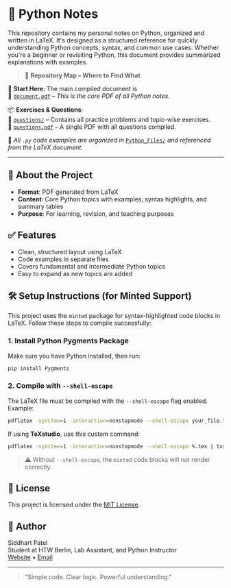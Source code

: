 # 🐍 Python Notes

This repository contains my personal notes on Python, organized and written in LaTeX. It's designed as a structured reference for quickly understanding Python concepts, syntax, and common use cases. Whether you're a beginner or revisiting Python, this document provides summarized explanations with examples.

> 📁 **Repository Map – Where to Find What**

🚩 **Start Here**: The main compiled document is  
📄 [`document.pdf`](https://github.com/siddharthpatelde/Python_Notes/blob/main/document.pdf) – _This is the core PDF of all Python notes._

📦 **Exercises & Questions**:  
📁 [`questions/`](https://github.com/siddharthpatelde/Python_Notes/tree/main/questions) – Contains all practice problems and topic-wise exercises.  
📄 [`questions.pdf`](https://github.com/siddharthpatelde/Python_Notes/blob/main/questions/questions.pdf) – A single PDF with all questions compiled.

🧠 _All `.py` code examples are organized in_ [`Python_Files/`](./Python_Files/) _and referenced from the LaTeX document._

---


## 📘 About the Project

- **Format**: PDF generated from LaTeX
- **Content**: Core Python topics with examples, syntax highlights, and summary tables
- **Purpose**: For learning, revision, and teaching purposes

## ✅ Features

- Clean, structured layout using LaTeX
- Code examples in separate files
- Covers fundamental and intermediate Python topics
- Easy to expand as new topics are added

## 🛠️ Setup Instructions (for Minted Support)

This project uses the `minted` package for syntax-highlighted code blocks in LaTeX. Follow these steps to compile successfully:

### 1. Install Python Pygments Package

Make sure you have Python installed, then run:

```bash
pip install Pygments
````

### 2. Compile with `--shell-escape`

The LaTeX file must be compiled with the `--shell-escape` flag enabled. Example:

```bash
pdflatex -synctex=1 -interaction=nonstopmode --shell-escape your_file.tex
```

If using **TeXstudio**, use this custom command:

```bash
pdflatex -synctex=1 -interaction=nonstopmode --shell-escape %.tex | txs:///view-pdf
```

> ⚠️ Without `--shell-escape`, the `minted` code blocks will not render correctly.


## 📜 License

This project is licensed under the [MIT License](LICENSE).

## 👤 Author

Siddhart Patel  
Student at HTW Berlin, Lab Assistant, and Python Instructor  
[Website](https://siddharthpatelde.github.io/Portfolio/index.html) • [Email](siddharthpatel.de@gmail.com)

---

> "Simple code. Clear logic. Powerful understanding."
